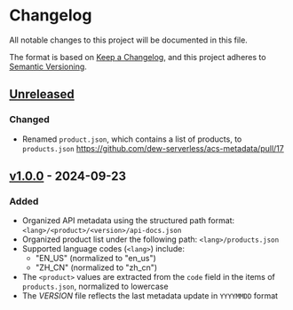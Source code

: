 # Changelog

All notable changes to this project will be documented in this file.

The format is based on [Keep a Changelog](https://keepachangelog.com/en/1.1.0/),
and this project adheres to [Semantic Versioning](https://semver.org/spec/v2.0.0.html).

## [Unreleased]

### Changed

- Renamed `product.json`, which contains a list of products, to `products.json` https://github.com/dew-serverless/acs-metadata/pull/17

## [v1.0.0] - 2024-09-23

### Added

- Organized API metadata using the structured path format: `<lang>/<product>/<version>/api-docs.json`
- Organized product list under the following path: `<lang>/products.json`
- Supported language codes (`<lang>`) include:
  - "EN_US" (normalized to "en_us")
  - "ZH_CN" (normalized to "zh_cn")
- The `<product>` values are extracted from the `code` field in the items of `products.json`, normalized to lowercase
- The _VERSION_ file reflects the last metadata update in `YYYYMMDD` format

[unreleased]: https://github.com/dew-serverless/acs-metadata/compare/v1.0.0...HEAD
[v1.0.0]: https://github.com/dew-serverless/acs-metadata/releases/tag/v1.0.0
